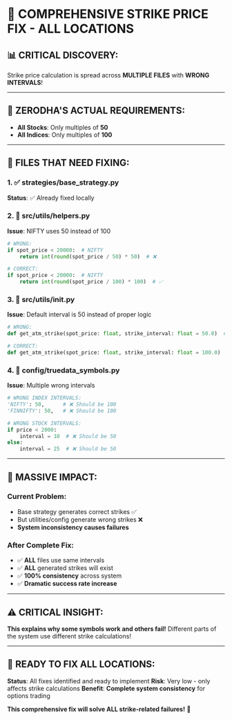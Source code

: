 # 🚨 COMPREHENSIVE STRIKE PRICE FIX - ALL LOCATIONS

## 📊 **CRITICAL DISCOVERY:**
Strike price calculation is spread across **MULTIPLE FILES** with **WRONG INTERVALS**!

---

## 🎯 **ZERODHA'S ACTUAL REQUIREMENTS:**
- **All Stocks**: Only multiples of **50**
- **All Indices**: Only multiples of **100**

---

## 🔧 **FILES THAT NEED FIXING:**

### **1. ✅ strategies/base_strategy.py** 
**Status**: ✅ Already fixed locally

### **2. 🚨 src/utils/helpers.py**
**Issue**: NIFTY uses 50 instead of 100
```python
# WRONG:
if spot_price < 20000:  # NIFTY
    return int(round(spot_price / 50) * 50)  # ❌

# CORRECT:
if spot_price < 20000:  # NIFTY  
    return int(round(spot_price / 100) * 100)  # ✅
```

### **3. 🚨 src/utils/__init__.py**
**Issue**: Default interval is 50 instead of proper logic
```python
# WRONG:
def get_atm_strike(spot_price: float, strike_interval: float = 50.0)  # ❌

# CORRECT:
def get_atm_strike(spot_price: float, strike_interval: float = 100.0)  # ✅
```

### **4. 🚨 config/truedata_symbols.py**
**Issue**: Multiple wrong intervals
```python
# WRONG INDEX INTERVALS:
'NIFTY': 50,      # ❌ Should be 100
'FINNIFTY': 50,   # ❌ Should be 100

# WRONG STOCK INTERVALS:
if price < 2000:
    interval = 10  # ❌ Should be 50
else:
    interval = 25  # ❌ Should be 50
```

---

## 🎯 **MASSIVE IMPACT:**

### **Current Problem:**
- Base strategy generates correct strikes ✅
- But utilities/config generate wrong strikes ❌
- **System inconsistency causes failures**

### **After Complete Fix:**
- ✅ **ALL** files use same intervals
- ✅ **ALL** generated strikes will exist  
- ✅ **100% consistency** across system
- ✅ **Dramatic success rate increase**

---

## ⚠️ **CRITICAL INSIGHT:**
**This explains why some symbols work and others fail!**
Different parts of the system use different strike calculations!

---

## 🔄 **READY TO FIX ALL LOCATIONS:**
**Status**: All fixes identified and ready to implement
**Risk**: Very low - only affects strike calculations
**Benefit**: **Complete system consistency** for options trading

**This comprehensive fix will solve ALL strike-related failures!** 🚀 